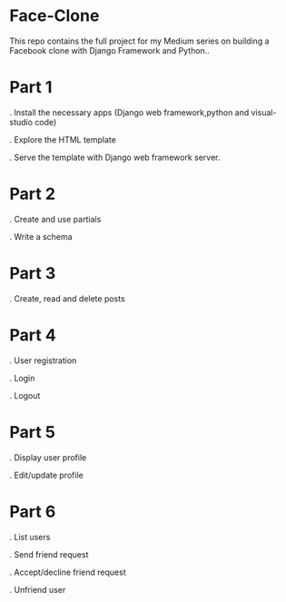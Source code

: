 # Face-Clone

This repo contains the full project for my Medium series on building a Facebook clone with Django Framework and Python..

# Part 1

. Install the necessary apps (Django web framework,python and visual-studio code)

. Explore the HTML template

. Serve the template with Django web framework server.

# Part 2

. Create and use partials

. Write a schema

# Part 3

. Create, read and delete posts

# Part 4

. User registration

. Login

. Logout

# Part 5

. Display user profile

. Edit/update profile

# Part 6

. List users

. Send friend request

. Accept/decline friend request

. Unfriend user

